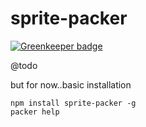 # sprite-packer

[![Greenkeeper badge](https://badges.greenkeeper.io/Milewski/sprite-packer.svg)](https://greenkeeper.io/)

@todo

but for now..basic installation

```
npm install sprite-packer -g
packer help
```

